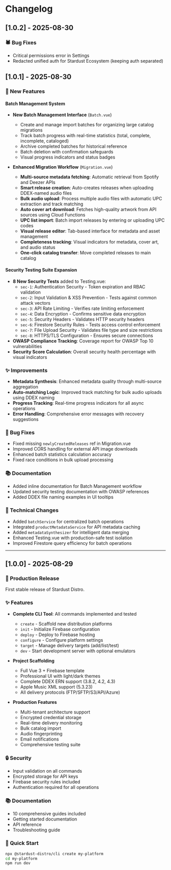 # Changelog

## [1.0.2] - 2025-08-30

### 🕷️ Bug Fixes

- Critical permissions error in Settings
- Redacted unified auth for Stardust Ecosystem (keeping auth separated)

## [1.0.1] - 2025-08-30

### 🎉 New Features

#### **Batch Management System**
- **New Batch Management Interface** (`Batch.vue`)
  - Create and manage import batches for organizing large catalog migrations
  - Track batch progress with real-time statistics (total, complete, incomplete, cataloged)
  - Archive completed batches for historical reference
  - Batch deletion with confirmation safeguards
  - Visual progress indicators and status badges

- **Enhanced Migration Workflow** (`Migration.vue`)
  - **Multi-source metadata fetching**: Automatic retrieval from Spotify and Deezer APIs
  - **Smart release creation**: Auto-creates releases when uploading DDEX-named audio files
  - **Bulk audio upload**: Process multiple audio files with automatic UPC extraction and track matching
  - **Auto cover art download**: Fetches high-quality artwork from API sources using Cloud Functions
  - **UPC list import**: Batch import releases by entering or uploading UPC codes
  - **Visual release editor**: Tab-based interface for metadata and asset management
  - **Completeness tracking**: Visual indicators for metadata, cover art, and audio status
  - **One-click catalog transfer**: Move completed releases to main catalog

#### **Security Testing Suite Expansion**
- **8 New Security Tests** added to Testing.vue:
  - `sec-1`: Authentication Security - Token expiration and RBAC validation
  - `sec-2`: Input Validation & XSS Prevention - Tests against common attack vectors
  - `sec-3`: API Rate Limiting - Verifies rate limiting enforcement
  - `sec-4`: Data Encryption - Confirms sensitive data encryption
  - `sec-5`: Security Headers - Validates HTTP security headers
  - `sec-6`: Firestore Security Rules - Tests access control enforcement
  - `sec-7`: File Upload Security - Validates file type and size restrictions
  - `sec-8`: HTTPS/TLS Configuration - Ensures secure connections
- **OWASP Compliance Tracking**: Coverage report for OWASP Top 10 vulnerabilities
- **Security Score Calculation**: Overall security health percentage with visual indicators

### ✨ Improvements

- **Metadata Synthesis**: Enhanced metadata quality through multi-source aggregation
- **Auto-matching Logic**: Improved track matching for bulk audio uploads using DDEX naming
- **Progress Tracking**: Real-time progress indicators for all async operations
- **Error Handling**: Comprehensive error messages with recovery suggestions

### 🐛 Bug Fixes

- Fixed missing `newlyCreatedReleases` ref in Migration.vue
- Improved CORS handling for external API image downloads
- Enhanced batch statistics calculation accuracy
- Fixed race conditions in bulk upload processing

### 📚 Documentation

- Added inline documentation for Batch Management workflow
- Updated security testing documentation with OWASP references
- Added DDEX file naming examples in UI tooltips

### 🔧 Technical Changes

- Added `batchService` for centralized batch operations
- Integrated `productMetadataService` for API metadata caching
- Added `metadataSynthesizer` for intelligent data merging
- Enhanced Testing.vue with production-safe test isolation
- Improved Firestore query efficiency for batch operations

---

## [1.0.0] - 2025-08-29

### 🎉 Production Release
First stable release of Stardust Distro.

### ✨ Features
- **Complete CLI Tool**: All commands implemented and tested
  - `create` - Scaffold new distribution platforms
  - `init` - Initialize Firebase configuration
  - `deploy` - Deploy to Firebase hosting
  - `configure` - Configure platform settings
  - `target` - Manage delivery targets (add/list/test)
  - `dev` - Start development server with optional emulators

- **Project Scaffolding**
  - Full Vue 3 + Firebase template
  - Professional UI with light/dark themes
  - Complete DDEX ERN support (3.8.2, 4.2, 4.3)
  - Apple Music XML support (5.3.23)
  - All delivery protocols (FTP/SFTP/S3/API/Azure)

- **Production Features**
  - Multi-tenant architecture support
  - Encrypted credential storage
  - Real-time delivery monitoring
  - Bulk catalog import
  - Audio fingerprinting
  - Email notifications
  - Comprehensive testing suite

### 🔒 Security
- Input validation on all commands
- Encrypted storage for API keys
- Firebase security rules included
- Authentication required for all operations

### 📚 Documentation
- 10 comprehensive guides included
- Getting started documentation
- API reference
- Troubleshooting guide

### 🚀 Quick Start
```bash
npx @stardust-distro/cli create my-platform
cd my-platform
npm run dev
